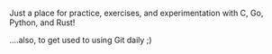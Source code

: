 Just a place for practice, exercises, and experimentation with C, Go, Python, and Rust! 

....also, to get used to using Git daily ;)
